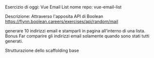 Esercizio di oggi: Vue Email List
nome repo: vue-email-list


Descrizione:
Attraverso l'apposita API di Boolean
https://flynn.boolean.careers/exercises/api/random/mail


generare 10 indirizzi email e stamparli in pagina all'interno di una lista.
Bonus
Far comparire gli indirizzi email solamente quando sono stati tutti generati.

<!-- CODICE -->

Strutturazione dello scaffolding base